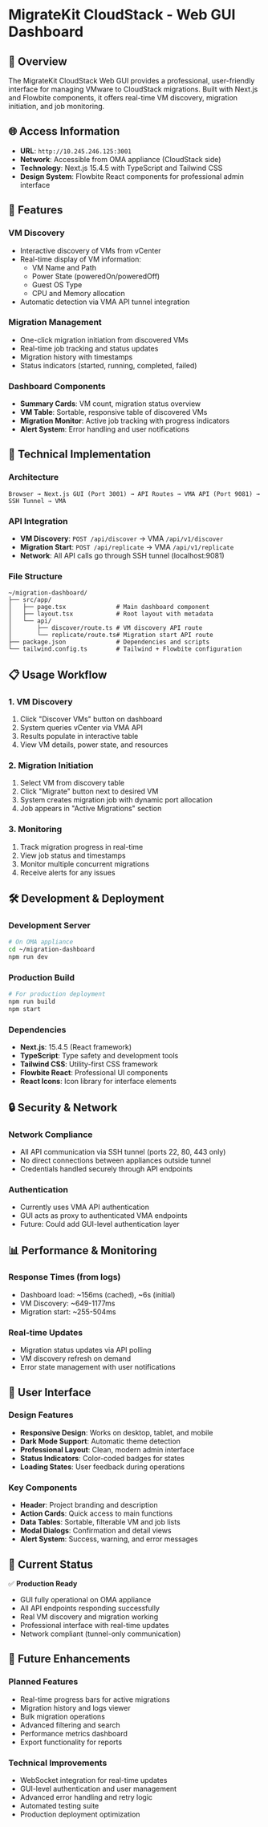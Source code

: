 # MigrateKit CloudStack - Web GUI Dashboard

## 🎯 **Overview**

The MigrateKit CloudStack Web GUI provides a professional, user-friendly interface for managing VMware to CloudStack migrations. Built with Next.js and Flowbite components, it offers real-time VM discovery, migration initiation, and job monitoring.

## 🌐 **Access Information**

- **URL**: `http://10.245.246.125:3001`
- **Network**: Accessible from OMA appliance (CloudStack side)
- **Technology**: Next.js 15.4.5 with TypeScript and Tailwind CSS
- **Design System**: Flowbite React components for professional admin interface

## 🚀 **Features**

### **VM Discovery**
- Interactive discovery of VMs from vCenter
- Real-time display of VM information:
  - VM Name and Path
  - Power State (poweredOn/poweredOff)
  - Guest OS Type
  - CPU and Memory allocation
- Automatic detection via VMA API tunnel integration

### **Migration Management**
- One-click migration initiation from discovered VMs
- Real-time job tracking and status updates
- Migration history with timestamps
- Status indicators (started, running, completed, failed)

### **Dashboard Components**
- **Summary Cards**: VM count, migration status overview
- **VM Table**: Sortable, responsive table of discovered VMs
- **Migration Monitor**: Active job tracking with progress indicators
- **Alert System**: Error handling and user notifications

## 🔧 **Technical Implementation**

### **Architecture**
```
Browser → Next.js GUI (Port 3001) → API Routes → VMA API (Port 9081) → SSH Tunnel → VMA
```

### **API Integration**
- **VM Discovery**: `POST /api/discover` → VMA `/api/v1/discover`
- **Migration Start**: `POST /api/replicate` → VMA `/api/v1/replicate`
- **Network**: All API calls go through SSH tunnel (localhost:9081)

### **File Structure**
```
~/migration-dashboard/
├── src/app/
│   ├── page.tsx              # Main dashboard component
│   ├── layout.tsx            # Root layout with metadata
│   └── api/
│       ├── discover/route.ts # VM discovery API route
│       └── replicate/route.ts# Migration start API route
├── package.json              # Dependencies and scripts
└── tailwind.config.ts        # Tailwind + Flowbite configuration
```

## 📋 **Usage Workflow**

### **1. VM Discovery**
1. Click "Discover VMs" button on dashboard
2. System queries vCenter via VMA API
3. Results populate in interactive table
4. View VM details, power state, and resources

### **2. Migration Initiation**
1. Select VM from discovery table
2. Click "Migrate" button next to desired VM
3. System creates migration job with dynamic port allocation
4. Job appears in "Active Migrations" section

### **3. Monitoring**
1. Track migration progress in real-time
2. View job status and timestamps
3. Monitor multiple concurrent migrations
4. Receive alerts for any issues

## 🛠️ **Development & Deployment**

### **Development Server**
```bash
# On OMA appliance
cd ~/migration-dashboard
npm run dev
```

### **Production Build**
```bash
# For production deployment
npm run build
npm start
```

### **Dependencies**
- **Next.js**: 15.4.5 (React framework)
- **TypeScript**: Type safety and development tools
- **Tailwind CSS**: Utility-first CSS framework
- **Flowbite React**: Professional UI components
- **React Icons**: Icon library for interface elements

## 🔒 **Security & Network**

### **Network Compliance**
- All API communication via SSH tunnel (ports 22, 80, 443 only)
- No direct connections between appliances outside tunnel
- Credentials handled securely through API endpoints

### **Authentication**
- Currently uses VMA API authentication
- GUI acts as proxy to authenticated VMA endpoints
- Future: Could add GUI-level authentication layer

## 📊 **Performance & Monitoring**

### **Response Times** (from logs)
- Dashboard load: ~156ms (cached), ~6s (initial)
- VM Discovery: ~649-1177ms
- Migration start: ~255-504ms

### **Real-time Updates**
- Migration status updates via API polling
- VM discovery refresh on demand
- Error state management with user notifications

## 🎨 **User Interface**

### **Design Features**
- **Responsive Design**: Works on desktop, tablet, and mobile
- **Dark Mode Support**: Automatic theme detection
- **Professional Layout**: Clean, modern admin interface
- **Status Indicators**: Color-coded badges for states
- **Loading States**: User feedback during operations

### **Key Components**
- **Header**: Project branding and description
- **Action Cards**: Quick access to main functions
- **Data Tables**: Sortable, filterable VM and job lists
- **Modal Dialogs**: Confirmation and detail views
- **Alert System**: Success, warning, and error messages

## 🚀 **Current Status**

✅ **Production Ready**
- GUI fully operational on OMA appliance
- All API endpoints responding successfully
- Real VM discovery and migration working
- Professional interface with real-time updates
- Network compliant (tunnel-only communication)

## 🔄 **Future Enhancements**

### **Planned Features**
- Real-time progress bars for active migrations
- Migration history and logs viewer
- Bulk migration operations
- Advanced filtering and search
- Performance metrics dashboard
- Export functionality for reports

### **Technical Improvements**
- WebSocket integration for real-time updates
- GUI-level authentication and user management
- Advanced error handling and retry logic
- Automated testing suite
- Production deployment optimization